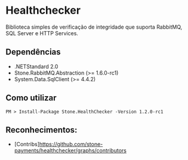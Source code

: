 # Healthchecker
Biblioteca simples de verificação de integridade que suporta RabbitMQ, SQL Server e HTTP Services.

## Dependências
- .NETStandard 2.0
- Stone.RabbitMQ.Abstraction (>= 1.6.0-rc1)
- System.Data.SqlClient (>= 4.4.2)

## Como utilizar
```
PM > Install-Package Stone.HealthChecker -Version 1.2.0-rc1
```

## Reconhecimentos:
* [Contribs]https://github.com/stone-payments/healthchecker/graphs/contributors
